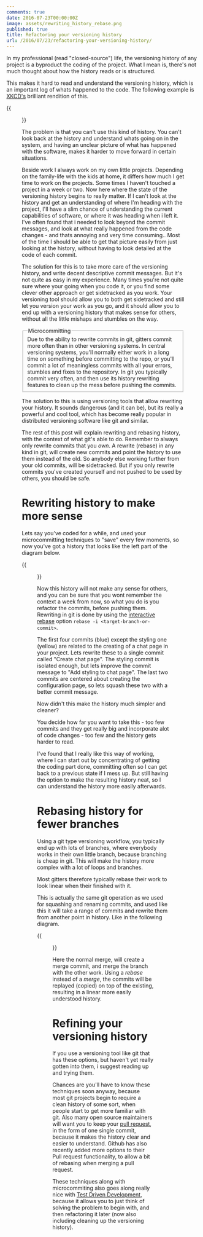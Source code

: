 ```yaml
---
comments: true
date: 2016-07-23T00:00:00Z
image: assets/rewriting_history_rebase.png
published: true
title: Refactoring your versioning history
url: /2016/07/23/refactoring-your-versioning-history/
---
```


In my professional (read "closed-source") life, the versioning history of any project is a byproduct the coding of the project. What I mean is, there's not much thought about how the history reads or is structured.

This makes it hard to read and understand the versioning history, which is an important log of whats happened to the code. The following example is [XKCD's](https://xkcd.com/1296/) brilliant rendition of this.


{{<figure src="http://imgs.xkcd.com/comics/git_commit.png#center" height="200">}}

<!--more-->

The problem is that you can't use this kind of history. You can't look back at the history and understand whats going on in the system, and having an unclear picture of what has happened with the software, makes it harder to move forward in certain situations.

Beside work I always work on my own little projects. Depending on the family-life with the kids at home, it differs how much I get time to work on the projects. Some times I haven't touched a project in a week or two. Now here where the state of the versioning history begins to really matter. If I can't look at the history and get an understanding of where I'm heading with the project, I'll have a slim chance of understanding the current capabilities of software, or where it was heading when i left it. I've often found that i needed to look beyond the commit messages, and look at what really happened from the code changes - and thats annoying and very time consuming.. Most of the time I should be able to get that picture easily from just looking at the history, without having to look detailed at the code of each commit. 

The solution for this is to take more care of the versioning history, and write decent descriptive commit messages. But it's not quite as easy in my experience. Many times you're not quite sure where your going when you code it, or you find some clever other approach or get sidetracked as you work. Your versioning tool should allow you to both get sidetracked and still let you version your work as you go, and it should allow you to end up with a versioning history that makes sense for others, without all the little mishaps and stumbles on the way.

<fieldset class="bytheway">
    <legend class="bytheway">Microcommitting</legend>
    Due to the ability to rewrite commits in git, gitters commit more often than in other versioning systems. In central versioning systems, you'll normally either work in a long time on something before committing to the repo, or you'll commit a lot of meaningless commits with all your errors, stumbles and fixes to the repository. In git you typically commit very often, and then use its history rewriting features to clean up the mess before pushing the commits.
</fieldset>

The solution to this is using versioning tools that allow rewriting your history. It sounds dangerous (and it can be), but its really a powerful and cool tool, which has become really popular in distributed versioning software like git and similar.

The rest of this post will explain rewriting and rebasing history, with the context of what git's able to do. Remember to always only rewrite commits that you _own_. A rewrite (rebase) in any kind in git, will create new commits and point the history to use them instead of the old. So anybody else working further from your old commits, will be sidetracked. But if you only rewrite commits you've created yourself and not pushed to be used by others, you should be safe.

# Rewriting history to make more sense

Lets say you've coded for a while, and used your microcommitting techniques to "save" every few moments, so now you've got a history that looks like the left part of the diagram below.

{{<figure src="/assets/rewriting_history_rewrite.svg#center" height="200">}}

Now this history will not make any sense for others, and you can be sure that you wont remember the context a week from now, so what you do is you refactor the commits, before pushing them. Rewriting in git is done by using the [interactive rebase](https://git-scm.com/book/en/v2/Git-Tools-Rewriting-History) option ```rebase -i <target-branch-or-commit>```.

The first four commits (blue) except the styling one (yellow) are related to the creating of a chat page in your project. Lets rewrite these to a single commit called "Create chat page". The styling commit is isolated enough, but lets improve the commit message to "Add styling to chat page". The last two commits are centered about creating the configuration page, so lets squash these two with a better commit message.

Now didn't this make the history much simpler and cleaner? 

You decide how far you want to take this - too few commits and they get really big and incorporate alot of code changes - too few and the history gets harder to read.

I've found that I really like this way of working, where I can start out by concentrating of getting the coding part done, committing often so I can get back to a previous state if I mess up. But still having the option to make the resulting history neat, so I can understand the history more easily afterwards.


# Rebasing history for fewer branches

Using a git type versioning workflow, you typically end up with lots of branches, where everybody works in their own little branch, because branching is cheap in git. This will make the history more complex with a lot of loops and branches. 

Most gitters therefore typically rebase their work to look linear when their finished with it. 

This is actually the same git operation as we used for squashing and renaming commits, and used like this it will take a range of commits and rewrite them from another point in history. Like in the following diagram.

{{<figure src="/assets/rewriting_history_rebase.svg#center" height="200">}}

Here the normal merge, will create a merge commit, and merge the branch with the other work. Using a _rebase_ instead of a _merge_, the commits will be replayed (copied) on top of the existing, resulting in a linear more easily understood history.

# Refining your versioning history

If you use a versioning tool like git that has these options, but haven't yet really gotten into them, i suggest reading up and trying them. 

Chances are you'll have to know these techniques soon anyway, because most git projects begin to require a clean history of some sort, when people start to get more familiar with git. Also many open source maintainers will want you to keep your [pull request](http://www.nettreo.com/2016/06/17/pull-requests-are-a-best-practice.html), in the form of one single commit, because it makes the history clear and easier to understand. Github has also recently added more options to their Pull request functionality, to allow a bit of rebasing when merging a pull request.

These techniques along with microcommiting also goes along really nice with [Test Driven Development](http://www.nettreo.com/2016/06/14/TDD-Is-Just-A-Feedback-Technique.html), because it allows you to just think of solving the problem to begin with, and then refactoring it later (now also including cleaning up the versioning history).



